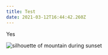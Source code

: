 ```yaml
---
title: Test
date: 2021-03-12T16:44:42.260Z
---
```

Yes

![silhouette of mountain during sunset](https://images.unsplash.com/photo-1599403275295-57bca684efd3?ixid=MXwxMjA3fDB8MHxwaG90by1wYWdlfHx8fGVufDB8fHw%3D&ixlib=rb-1.2.1&auto=format&fit=crop&w=1000&q=80)